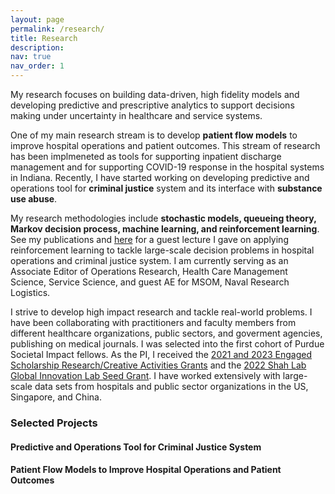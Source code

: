 ```yaml
---
layout: page
permalink: /research/
title: Research
description:
nav: true
nav_order: 1
---
```


<!-- For now, this page is assumed to be a static description of your courses. You can convert it to a collection similar to `_projects/` so that you can have a dedicated page for each course.

Organize your courses by years, topics, or universities, however you like! -->

My research focuses on building data-driven, high fidelity models and developing predictive and prescriptive analytics to support decisions making under uncertainty in healthcare and service systems.

One of my main research stream is to develop **patient flow models** to improve hospital operations and patient outcomes. This stream of research has been implmeneted as tools for supporting inpatient discharge management and for supporting COVID-19 response in the hospital systems in Indiana. Recently, I have started working on developing predictive and operations tool for **criminal justice** system and its interface with **substance use abuse**.

My research methodologies include **stochastic models, queueing theory, Markov decision process, machine learning, and reinforcement learning**. See my publications and [here](https://web.ics.purdue.edu/~shi178/RL%20Guest%20Lecture.pdf) for a guest lecture I gave on applying reinforcement learning to tackle large-scale decision problems in hospital operations and criminal justice system. I am currently serving as an Associate Editor of Operations Research, Health Care Management Science, Service Science, and guest AE for MSOM, Naval Research Logistics.

I strive to develop high impact research and tackle real-world problems. I have been collaborating with practitioners and faculty members from different healthcare organizations, public sectors, and goverment agencies, publishing on medical journals. I was selected into the first cohort of Purdue Societal Impact fellows. As the PI, I received the [2021 and 2023 Engaged Scholarship Research/Creative Activities Grants](https://engagementscholarship.org/grants-and-awards/esc-grants-program/recipients) and the [2022 Shah Lab Global Innovation Lab Seed Grant](https://www.purdue.edu/provost/about/newsletter/jun2022/story-seven.php). I have worked extensively with large-scale data sets from hospitals and public sector organizations in the US, Singapore, and China. 

### Selected Projects

#### Predictive and Operations Tool for Criminal Justice System


#### Patient Flow Models to Improve Hospital Operations and Patient Outcomes


